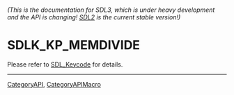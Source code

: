 ###### (This is the documentation for SDL3, which is under heavy development and the API is changing! [SDL2](https://wiki.libsdl.org/SDL2/) is the current stable version!)
# SDLK_KP_MEMDIVIDE

Please refer to [SDL_Keycode](SDL_Keycode) for details.

----
[CategoryAPI](CategoryAPI), [CategoryAPIMacro](CategoryAPIMacro)

